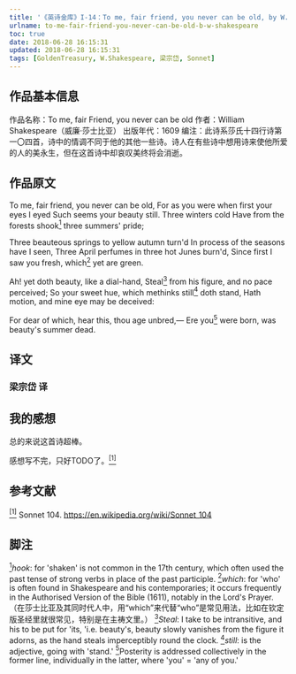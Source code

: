 ```yaml
---
title: '《英诗金库》I-14：To me, fair friend, you never can be old, by W. Shakespeare'
urlname: to-me-fair-friend-you-never-can-be-old-b-w-shakespeare
toc: true
date: 2018-06-28 16:15:31
updated: 2018-06-28 16:15:31
tags: [GoldenTreasury, W.Shakespeare, 梁宗岱, Sonnet]
---
```


## 作品基本信息

作品名称：To me, fair Friend, you never can be old
作者：William Shakespeare（威廉·莎士比亚）
出版年代：1609
编注：此诗系莎氏十四行诗第一〇四首，诗中的情调不同于他的其他一些诗。诗人在有些诗中想用诗来使他所爱的人的美永生，但在这首诗中却哀叹美终将会消逝。

## 作品原文

To me, fair friend, you never can be old,
For as you were when first your eyes I eyed
Such seems your beauty still. Three winters cold
Have from the forests shook<a href="#note1" id="note1ref"><sup>1</sup></a> three summers' pride;

Three beauteous springs to yellow autumn turn'd
In process of the seasons have I seen,
Three April perfumes in three hot Junes burn'd,
Since first I saw you fresh, which<a href="#note2" id="note2ref"><sup>2</sup></a> yet are green.

Ah! yet doth beauty, like a dial-hand,
Steal<a href="#note3" id="note3ref"><sup>3</sup></a> from his figure, and no pace perceived;
So your sweet hue, which methinks still<a href="#note4" id="note4ref"><sup>4</sup></a> doth stand,
Hath motion, and mine eye may be deceived:

For dear of which, hear this, thou age unbred,—
Ere you<a href="#note5" id="note5ref"><sup>5</sup></a> were born, was beauty's summer dead.


## 译文
### 梁宗岱 译


## 我的感想

总的来说这首诗超棒。

感想写不完，只好TODO了。<a href="#bib1" id="bib1ref"><sup>[1]</sup></a>

## 参考文献
<a id="bib1" href="#bib1ref"><sup>[1]</sup></a> Sonnet 104. <https://en.wikipedia.org/wiki/Sonnet_104>

## 脚注
<a id="note1" href="#note1ref"><sup>1</sup></a>*hook*: for 'shaken' is not common in the 17th century, which often used the past tense of strong verbs in place of the past participle.
<a id="note2" href="#note2ref"><sup>2</sup></a>*which*: for 'who' is often found in Shakespeare and his contemporaries; it occurs frequently in the Authorised Version of the Bible (1611), notably in the Lord's Prayer. （在莎士比亚及其同时代人中，用“which”来代替“who”是常见用法，比如在钦定版圣经里就很常见，特别是在主祷文里。）
<a id="note3" href="#note3ref"><sup>3</sup></a>*Steal*: I take to be intransitive, and his to be put for 'its, 'i.e. beauty's, beauty slowly vanishes from the figure it adorns, as the hand steals imperceptibly round the clock.
<a id="note4" href="#note4ref"><sup>4</sup></a>*still*: is the adjective, going with 'stand.'
<a id="note5" href="#note5ref"><sup>5</sup></a>Posterity is addressed collectively in the former line, individually in the latter, where 'you' = 'any of you.'
